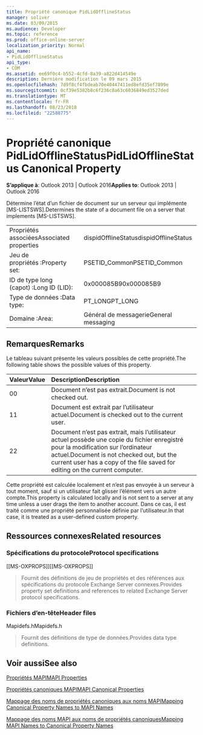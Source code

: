 ```yaml
---
title: Propriété canonique PidLidOfflineStatus
manager: soliver
ms.date: 03/09/2015
ms.audience: Developer
ms.topic: reference
ms.prod: office-online-server
localization_priority: Normal
api_name:
- PidLidOfflineStatus
api_type:
- COM
ms.assetid: ee69f0c4-b552-4cfd-8a39-a822d414549e
description: Dernière modification le 09 mars 2015
ms.openlocfilehash: 7d9f8cf4fbdeab70e40447411ed8efd35ef7899e
ms.sourcegitcommit: 0cf39e5382b8c6f236c8a63c6036849ed3527ded
ms.translationtype: MT
ms.contentlocale: fr-FR
ms.lasthandoff: 08/23/2018
ms.locfileid: "22588775"
---
```

# <a name="pidlidofflinestatus-canonical-property"></a><span data-ttu-id="56e1a-103">Propriété canonique PidLidOfflineStatus</span><span class="sxs-lookup"><span data-stu-id="56e1a-103">PidLidOfflineStatus Canonical Property</span></span>

  
  
<span data-ttu-id="56e1a-104">**S’applique à**: Outlook 2013 | Outlook 2016</span><span class="sxs-lookup"><span data-stu-id="56e1a-104">**Applies to**: Outlook 2013 | Outlook 2016</span></span> 
  
<span data-ttu-id="56e1a-105">Détermine l’état d’un fichier de document sur un serveur qui implémente [MS-LISTSWS].</span><span class="sxs-lookup"><span data-stu-id="56e1a-105">Determines the state of a document file on a server that implements [MS-LISTSWS].</span></span>
  
|||
|:-----|:-----|
|<span data-ttu-id="56e1a-106">Propriétés associées</span><span class="sxs-lookup"><span data-stu-id="56e1a-106">Associated properties</span></span>  <br/> |<span data-ttu-id="56e1a-107">dispidOfflineStatus</span><span class="sxs-lookup"><span data-stu-id="56e1a-107">dispidOfflineStatus</span></span>  <br/> |
|<span data-ttu-id="56e1a-108">Jeu de propriétés :</span><span class="sxs-lookup"><span data-stu-id="56e1a-108">Property set:</span></span>  <br/> |<span data-ttu-id="56e1a-109">PSETID_Common</span><span class="sxs-lookup"><span data-stu-id="56e1a-109">PSETID_Common</span></span>  <br/> |
|<span data-ttu-id="56e1a-110">ID de type long (capot) :</span><span class="sxs-lookup"><span data-stu-id="56e1a-110">Long ID (LID):</span></span>  <br/> |<span data-ttu-id="56e1a-111">0x000085B9</span><span class="sxs-lookup"><span data-stu-id="56e1a-111">0x000085B9</span></span>  <br/> |
|<span data-ttu-id="56e1a-112">Type de données :</span><span class="sxs-lookup"><span data-stu-id="56e1a-112">Data type:</span></span>  <br/> |<span data-ttu-id="56e1a-113">PT_LONG</span><span class="sxs-lookup"><span data-stu-id="56e1a-113">PT_LONG</span></span>  <br/> |
|<span data-ttu-id="56e1a-114">Domaine :</span><span class="sxs-lookup"><span data-stu-id="56e1a-114">Area:</span></span>  <br/> |<span data-ttu-id="56e1a-115">Général de messagerie</span><span class="sxs-lookup"><span data-stu-id="56e1a-115">General messaging</span></span>  <br/> |
   
## <a name="remarks"></a><span data-ttu-id="56e1a-116">Remarques</span><span class="sxs-lookup"><span data-stu-id="56e1a-116">Remarks</span></span>

<span data-ttu-id="56e1a-117">Le tableau suivant présente les valeurs possibles de cette propriété.</span><span class="sxs-lookup"><span data-stu-id="56e1a-117">The following table shows the possible values of this property.</span></span>
  
|<span data-ttu-id="56e1a-118">**Valeur**</span><span class="sxs-lookup"><span data-stu-id="56e1a-118">**Value**</span></span>|<span data-ttu-id="56e1a-119">**Description**</span><span class="sxs-lookup"><span data-stu-id="56e1a-119">**Description**</span></span>|
|:-----|:-----|
|<span data-ttu-id="56e1a-120">0</span><span class="sxs-lookup"><span data-stu-id="56e1a-120">0</span></span>  <br/> |<span data-ttu-id="56e1a-121">Document n’est pas extrait.</span><span class="sxs-lookup"><span data-stu-id="56e1a-121">Document is not checked out.</span></span>  <br/> |
|<span data-ttu-id="56e1a-122">1</span><span class="sxs-lookup"><span data-stu-id="56e1a-122">1</span></span>  <br/> |<span data-ttu-id="56e1a-123">Document est extrait par l’utilisateur actuel.</span><span class="sxs-lookup"><span data-stu-id="56e1a-123">Document is checked out to the current user.</span></span>  <br/> |
|<span data-ttu-id="56e1a-124">2</span><span class="sxs-lookup"><span data-stu-id="56e1a-124">2</span></span>  <br/> |<span data-ttu-id="56e1a-125">Document n’est pas extrait, mais l’utilisateur actuel possède une copie du fichier enregistré pour la modification sur l’ordinateur actuel.</span><span class="sxs-lookup"><span data-stu-id="56e1a-125">Document is not checked out, but the current user has a copy of the file saved for editing on the current computer.</span></span>  <br/> |
   
<span data-ttu-id="56e1a-126">Cette propriété est calculée localement et n’est pas envoyée à un serveur à tout moment, sauf si un utilisateur fait glisser l’élément vers un autre compte.</span><span class="sxs-lookup"><span data-stu-id="56e1a-126">This property is calculated locally and is not sent to a server at any time unless a user drags the item to another account.</span></span> <span data-ttu-id="56e1a-127">Dans ce cas, il est traité comme une propriété personnalisée définie par l’utilisateur.</span><span class="sxs-lookup"><span data-stu-id="56e1a-127">In that case, it is treated as a user-defined custom property.</span></span>
  
## <a name="related-resources"></a><span data-ttu-id="56e1a-128">Ressources connexes</span><span class="sxs-lookup"><span data-stu-id="56e1a-128">Related resources</span></span>

### <a name="protocol-specifications"></a><span data-ttu-id="56e1a-129">Spécifications du protocole</span><span class="sxs-lookup"><span data-stu-id="56e1a-129">Protocol specifications</span></span>

<span data-ttu-id="56e1a-130">[[MS-OXPROPS]]</span><span class="sxs-lookup"><span data-stu-id="56e1a-130">[[MS-OXPROPS]]</span></span> 
  
> <span data-ttu-id="56e1a-131">Fournit des définitions de jeu de propriétés et des références aux spécifications du protocole Exchange Server connexes.</span><span class="sxs-lookup"><span data-stu-id="56e1a-131">Provides property set definitions and references to related Exchange Server protocol specifications.</span></span>
    
### <a name="header-files"></a><span data-ttu-id="56e1a-132">Fichiers d’en-tête</span><span class="sxs-lookup"><span data-stu-id="56e1a-132">Header files</span></span>

<span data-ttu-id="56e1a-133">Mapidefs.h</span><span class="sxs-lookup"><span data-stu-id="56e1a-133">Mapidefs.h</span></span>
  
> <span data-ttu-id="56e1a-134">Fournit des définitions de type de données.</span><span class="sxs-lookup"><span data-stu-id="56e1a-134">Provides data type definitions.</span></span>
    
## <a name="see-also"></a><span data-ttu-id="56e1a-135">Voir aussi</span><span class="sxs-lookup"><span data-stu-id="56e1a-135">See also</span></span>



[<span data-ttu-id="56e1a-136">Propriétés MAPI</span><span class="sxs-lookup"><span data-stu-id="56e1a-136">MAPI Properties</span></span>](mapi-properties.md)
  
[<span data-ttu-id="56e1a-137">Propriétés canoniques MAPI</span><span class="sxs-lookup"><span data-stu-id="56e1a-137">MAPI Canonical Properties</span></span>](mapi-canonical-properties.md)
  
[<span data-ttu-id="56e1a-138">Mappage des noms de propriétés canoniques aux noms MAPI</span><span class="sxs-lookup"><span data-stu-id="56e1a-138">Mapping Canonical Property Names to MAPI Names</span></span>](mapping-canonical-property-names-to-mapi-names.md)
  
[<span data-ttu-id="56e1a-139">Mappage des noms MAPI aux noms de propriétés canoniques</span><span class="sxs-lookup"><span data-stu-id="56e1a-139">Mapping MAPI Names to Canonical Property Names</span></span>](mapping-mapi-names-to-canonical-property-names.md)

